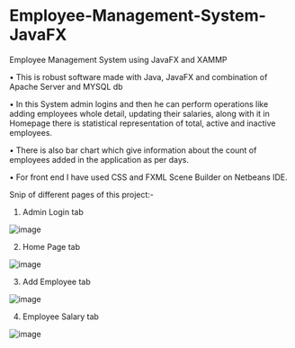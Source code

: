 # Employee-Management-System-JavaFX

Employee Management System using JavaFX and XAMMP 

•	This is robust software made with Java, JavaFX and combination of Apache Server and MYSQL db 

•	In this System admin logins and then he can perform operations like adding employees whole detail, updating their salaries, along with it in Homepage there is statistical representation of total, active and inactive employees.

•	 There is also bar chart which give information about the count of employees added in the application as per days.

•	For front end I have used CSS and FXML Scene Builder on Netbeans IDE.


Snip of different pages of this project:-

1. Admin Login tab

![image](https://user-images.githubusercontent.com/75301031/226855085-e7791e76-8e72-4ac6-936d-214752e459a4.png)




2. Home Page tab

![image](https://user-images.githubusercontent.com/75301031/226855657-c0e310ed-6a24-4812-8b64-43923b97b9ed.png)



3. Add Employee tab

![image](https://user-images.githubusercontent.com/75301031/226855916-51f1834f-b6df-4d3f-bf76-c0d44b695c4c.png)



4. Employee Salary tab

![image](https://user-images.githubusercontent.com/75301031/226856145-2fce1dba-f374-4b42-b85a-fcce51e4b2d8.png)


